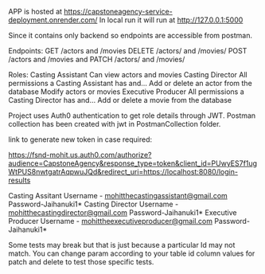 APP is hosted at https://capstoneagency-service-deployment.onrender.com/
In local run it will run at http://127.0.0.1:5000

Since it contains only backend so endpoints are accessible from postman.

Endpoints:
GET /actors and /movies
DELETE /actors/ and /movies/
POST /actors and /movies and
PATCH /actors/ and /movies/

Roles:
Casting Assistant
Can view actors and movies
Casting Director
All permissions a Casting Assistant has and…
Add or delete an actor from the database
Modify actors or movies
Executive Producer
All permissions a Casting Director has and…
Add or delete a movie from the database




Project uses Auth0 authentication to get role details through JWT. Postman collection has been created with jwt in PostmanCollection folder. 

link to generate new token in case required:

https://fsnd-mohit.us.auth0.com/authorize?audience=CapstoneAgency&response_type=token&client_id=PUwyES7f1ugWtPUS8nwtgatrAqpwuJQd&redirect_uri=https://localhost:8080/login-results

Casting Assitant Username - mohitthecastingassistant@gmail.com Password-Jaihanuki1*
Casting Director Username - mohitthecastingdirector@gmail.com Password-Jaihanuki1*
Executive Producer Username - mohittheexecutiveproducer@gmail.com Password-Jaihanuki1*

Some tests may break but that is just because a particular Id may not match. You can change param according to your table id column values for patch and delete to test those specific tests.